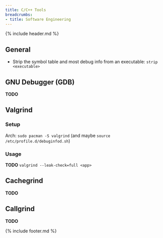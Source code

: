 ```yaml
---
title: C/C++ Tools
breadcrumbs:
- title: Software Engineering
---
```

{% include header.md %}

## General

- Strip the symbol table and most debug info from an executable: `strip <executable>`

## GNU Debugger (GDB)

**TODO**

## Valgrind

### Setup

Arch: `sudo pacman -S valgrind` (and maybe `source /etc/profile.d/debuginfod.sh`)

### Usage

**TODO** `valgrind --leak-check=full <app>`

## Cachegrind

**TODO**

## Callgrind

**TODO**

{% include footer.md %}
